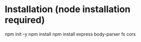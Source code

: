 # Installation (node installation required)
npm init -y
npm install
npm install express body-parser fs cors